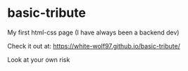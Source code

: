 # basic-tribute
My first html-css page (I have always been a backend dev)

Check it out at: https://white-wolf97.github.io/basic-tribute/

Look at your own risk
